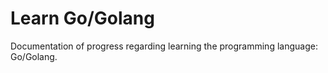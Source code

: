 # Learn Go/Golang

Documentation of progress regarding learning the programming language: Go/Golang.
